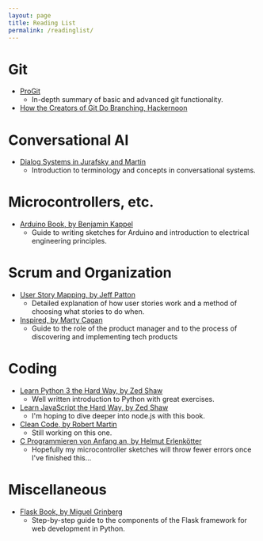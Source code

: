 ```yaml
---
layout: page
title: Reading List
permalink: /readinglist/
---
```

# Git

- [ProGit](https://git-scm.com/book/en/v2)
  - In-depth summary of basic and advanced git functionality.
- [How the Creators of Git Do Branching, Hackernoon](https://hackernoon.com/how-the-creators-of-git-do-branches-e6fcc57270fb)

# Conversational AI

- [Dialog Systems in Jurafsky and Martin](https://web.stanford.edu/~jurafsky/slp3/26.pdf)
  - Introduction to terminology and concepts in conversational systems.

# Microcontrollers, etc.

- [Arduino Book, by Benjamin Kappel](https://www.rheinwerk-verlag.de/arduino_3797/)
  - Guide to writing sketches for Arduino and introduction to electrical engineering principles.

# Scrum and Organization

- [User Story Mapping, by Jeff Patton](https://www.oreilly.com/library/view/user-story-mapping/9781491904893/)
  - Detailed explanation of how user stories work and a method of choosing what stories to do when.
- [Inspired, by Marty Cagan](https://svpg.com/inspired-how-to-create-products-customers-love/)
  - Guide to the role of the product manager and to the process of discovering and implementing tech products

# Coding

- [Learn Python 3 the Hard Way, by Zed Shaw](https://shop.learncodethehardway.org/access/buy/9/)
  - Well written introduction to Python with great exercises.
- [Learn JavaScript the Hard Way, by Zed Shaw](https://learncodethehardway.org/javascript/)
  - I'm hoping to dive deeper into node.js with this book.
- [Clean Code, by Robert Martin](https://www.oreilly.com/library/view/clean-code/9780136083238/)
  - Still working on this one.
- [C Programmieren von Anfang an, by Helmut Erlenkötter ](https://www.amazon.com/C-Programmieren-von-Anfang/dp/3499600749)
  - Hopefully my microcontroller sketches will throw fewer errors once I've finished this...

# Miscellaneous 

- [Flask Book, by Miguel Grinberg](https://flaskbook.com/)
  - Step-by-step guide to the components of the Flask framework for web development in Python.